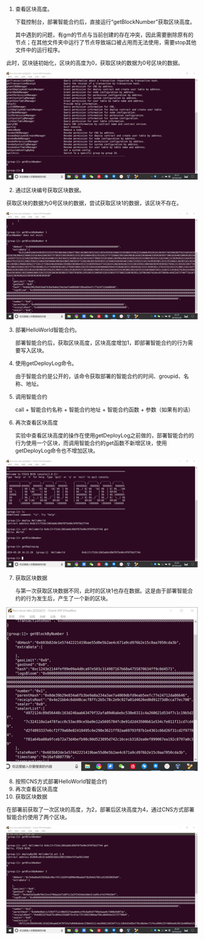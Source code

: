 1. 查看区块高度。

   下载控制台，部署智能合约后，直接运行“getBlockNumber”获取区块高度。

   其中遇到的问题，有gm的节点与当前创建的存在冲突，因此需要删除原有的节点；在其他文件夹中运行了节点导致端口被占用而无法使用，需要stop其他文件中的运行程序。



​		此时，区块链初始化，区块的高度为0，获取区块的数据为0号区块的数据。

![TIM截图20190528161402](work1\TIM截图20190528161402.jpg)



2. 通过区块编号获取区块数据。



​		获取区块的数据为0号区块的数据，尝试获取区块1的数据，该区块不存在。

![TIM截图20190528161914](work1\TIM截图20190528161914.jpg)



3. 部署HelloWorld智能合约。

   部署智能合约后，获取区块高度，区块高度增加1，即部署智能合约的行为需要写入区块。

4. 使用getDeployLog命令。

   由于智能合约是公开的，该命令获取部署的智能合约的时间、groupid、名称、地址。

5. 调用智能合约

   call + 智能合约名称 + 智能合约地址 + 智能合约函数 + 参数（如果有的话）

6. 再次查看区块高度

   实验中查看区块高度的操作在使用getDeployLog之前做的，部署智能合约的行为使用一个区块，而调用智能合约的get函数不新增区块，使用getDeployLog命令也不增加区块。

![TIM截图20190528162423](work1\TIM截图20190528162423.jpg)



7. 获取区块数据

   与第一次获取区块数据不同，此时的区块1也存在数据。这是由于部署智能合约的行为发生后，产生了一个新的区块。

![TIM截图20190528162514](work1\TIM截图20190528162514.jpg)



8. 按照CNS方式部署HelloWorld智能合约
9. 再次查看区块高度
10. 获取区块数据

​		在部署前获取了一次区块的高度，为2，部署后区块高度为4，通过CNS方式部署智能合约使用了两个区块。

![TIM截图20190528163025](work1\TIM截图20190528163025.jpg)